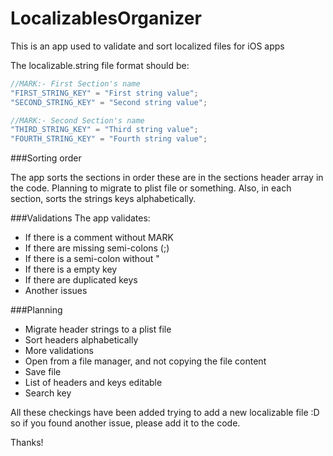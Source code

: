 # LocalizablesOrganizer

This is an app used to validate and sort localized files for iOS apps

The localizable.string file format should be:

``` swift
//MARK:- First Section's name
"FIRST_STRING_KEY" = "First string value";
"SECOND_STRING_KEY" = "Second string value";

//MARK:- Second Section's name
"THIRD_STRING_KEY" = "Third string value";
"FOURTH_STRING_KEY" = "Fourth string value";
```

###Sorting order

The app sorts the sections in order these are in the sections header array in the code. Planning to migrate to plist file or something.
Also, in each section, sorts the strings keys alphabetically.

###Validations
The app validates:

- If there is a comment without MARK
- If there are missing semi-colons (;)
- If there is a semi-colon without "
- If there is a empty key
- If there are duplicated keys
- Another issues

###Planning

- Migrate header strings to a plist file
- Sort headers alphabetically
- More validations
- Open from a file manager, and not copying the file content
- Save file
- List of headers and keys editable
- Search key

All these checkings have been added trying to add a new localizable file :D so if you found another issue, please add it to the code.

Thanks!
